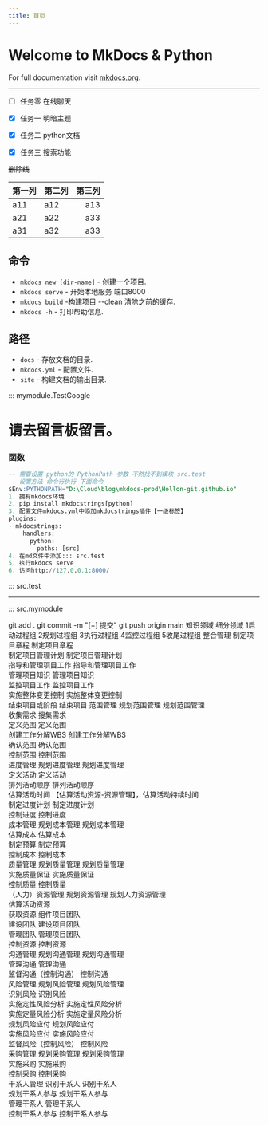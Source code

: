 ```yaml
---
title: 首页
---
```

# Welcome to MkDocs & Python

For full documentation visit [mkdocs.org](https://www.mkdocs.org).

---

- [ ] 任务零 在线聊天
- [x] 任务一 明暗主题  
- [x] 任务二 python文档  
- [x] 任务三 搜索功能



~~删除线~~


第一列|第二列|第三列
:-|-|-:
a11|a12|a13
a21|a22|a33
a31|a32|a33

## 命令 

* `mkdocs new [dir-name]` - 创建一个项目.
* `mkdocs serve` - 开始本地服务 端口8000
* `mkdocs build` -构建项目 --clean 清除之前的缓存.
* `mkdocs -h` - 打印帮助信息.

## 路径

* `docs` - 存放文档的目录.
* `mkdocs.yml` - 配置文件.
* `site` - 构建文档的输出目录.

::: mymodule.TestGoogle
# **请去留言板留言。**
### 函数
```SQL
-- 需要设置 python的 PythonPath 参数 不然找不到模块 src.test
-- 设置方法 命令行执行 下面命令
$Env:PYTHONPATH="D:\Cloud\blog\mkdocs-prod\Hollon-git.github.io"
1. 拥有mkdocs环境
2. pip install mkdocstrings[python] 
3. 配置文件mkdocs.yml中添加mkdocstrings插件【一级标签】
plugins:
- mkdocstrings: 
    handlers: 
      python: 
        paths: [src]
4. 在md文件中添加::: src.test
5. 执行mkdocs serve
6. 访问http://127.0.0.1:8000/

```
::: src.test

--- 

::: src.mymodule


git add .
git commit -m "[+] 提交"
git push origin main
知识领域	细分领域	1启动过程组	2规划过程组	3执行过程组	4监控过程组	5收尾过程组
整合管理	制定项目章程	制定项目章程				
  制定项目管理计划		制定项目管理计划			
  指导和管理项目工作			指导和管理项目工作		
  管理项目知识			管理项目知识		
  监控项目工作				监控项目工作	
  实施整体变更控制				实施整体变更控制	
  结束项目或阶段					结束项目
范围管理	规划范围管理		规划范围管理			
  收集需求		搜集需求			
  定义范围		定义范围			
  创建工作分解WBS		创建工作分解WBS			
  确认范围		确认范围			
  控制范围				控制范围	
进度管理	规划进度管理		规划进度管理			
  定义活动		定义活动			
  排列活动顺序		排列活动顺序			
  估算活动时间		【估算活动资源-资源管理】，估算活动持续时间			
  制定进度计划		制定进度计划			
  控制进度				控制进度	
成本管理	规划成本管理		规划成本管理			
  估算成本		估算成本			
  制定预算		制定预算			
  控制成本				控制成本	
质量管理	规划质量管理		规划质量管理			
  实施质量保证			实施质量保证		
  控制质量				控制质量	
（人力）资源管理	规划资源管理		规划人力资源管理			
  估算活动资源					
  获取资源			组件项目团队		
  建设团队			建设项目团队		
  管理团队			管理项目团队		
  控制资源				控制资源	
沟通管理	规划沟通管理		规划沟通管理			
  管理沟通			管理沟通		
  监督沟通（控制沟通）				控制沟通	
风险管理	规划风险管理		规划风险管理			
  识别风险		识别风险			
  实施定性风险分析		实施定性风险分析			
  实施定量风险分析		实施定量风险分析			
  规划风险应付		规划风险应付			
  实施风险应付			实施风险应付		
  监督风险（控制风险）				控制风险	
采购管理	规划采购管理		规划采购管理			
  实施采购			实施采购		
  控制采购				控制采购	
干系人管理	识别干系人	识别干系人				
  规划干系人参与		规划干系人参与			
  管理干系人			管理干系人		
  控制干系人参与				控制干系人参与	



